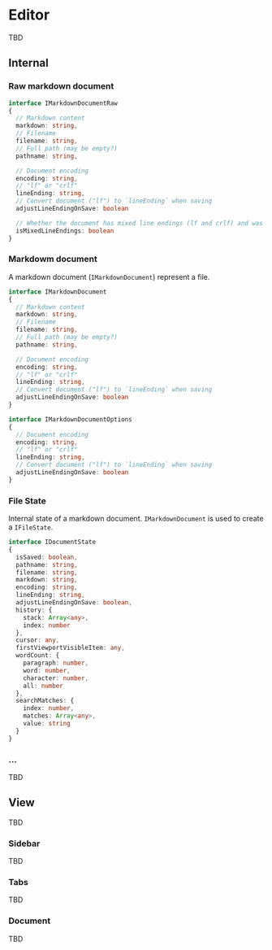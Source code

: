 # Editor

TBD

## Internal

### Raw markdown document

```typescript
interface IMarkdownDocumentRaw
{
  // Markdown content
  markdown: string,
  // Filename
  filename: string,
  // Full path (may be empty?)
  pathname: string,

  // Document encoding
  encoding: string,
  // "lf" or "crlf"
  lineEnding: string,
  // Convert document ("lf") to `lineEnding` when saving
  adjustLineEndingOnSave: boolean

  // Whether the document has mixed line endings (lf and crlf) and was converted to lf.
  isMixedLineEndings: boolean
}
```

### Markdowm document

A markdown document (`IMarkdownDocument`) represent a file.

```typescript
interface IMarkdownDocument
{
  // Markdown content
  markdown: string,
  // Filename
  filename: string,
  // Full path (may be empty?)
  pathname: string,

  // Document encoding
  encoding: string,
  // "lf" or "crlf"
  lineEnding: string,
  // Convert document ("lf") to `lineEnding` when saving
  adjustLineEndingOnSave: boolean
}
```

```typescript
interface IMarkdownDocumentOptions
{
  // Document encoding
  encoding: string,
  // "lf" or "crlf"
  lineEnding: string,
  // Convert document ("lf") to `lineEnding` when saving
  adjustLineEndingOnSave: boolean
}
```

### File State

Internal state of a markdown document. `IMarkdownDocument` is used to create a `IFileState`.

```typescript
interface IDocumentState
{
  isSaved: boolean,
  pathname: string,
  filename: string,
  markdown: string,
  encoding: string,
  lineEnding: string,
  adjustLineEndingOnSave: boolean,
  history: {
    stack: Array<any>,
    index: number
  },
  cursor: any,
  firstViewportVisibleItem: any,
  wordCount: {
    paragraph: number,
    word: number,
    character: number,
    all: number
  },
  searchMatches: {
    index: number,
    matches: Array<any>,
    value: string
  }
}
```

### ...

TBD

## View

TBD

### Sidebar

TBD

### Tabs

TBD

### Document

TBD
